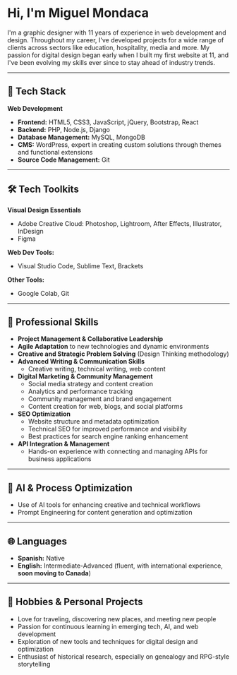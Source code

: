 # Hi, I'm Miguel Mondaca  
I'm a graphic designer with 11 years of experience in web development and design. Throughout my career, I've developed projects for a wide range of clients across sectors like education, hospitality, media and more. My passion for digital design began early when I built my first website at 11, and I've been evolving my skills ever since to stay ahead of industry trends.

---

## 🔧 **Tech Stack**  
**Web Development**  
- **Frontend:** HTML5, CSS3, JavaScript, jQuery, Bootstrap, React  
- **Backend:** PHP, Node.js, Django  
- **Database Management:** MySQL, MongoDB  
- **CMS:** WordPress, expert in creating custom solutions through themes and functional extensions  
- **Source Code Management:** Git  

---

## 🛠️ **Tech Toolkits**  
**Visual Design Essentials**  
- Adobe Creative Cloud: Photoshop, Lightroom, After Effects, Illustrator, InDesign  
- Figma  

**Web Dev Tools:**  
- Visual Studio Code, Sublime Text, Brackets  

**Other Tools:**  
- Google Colab, Git  

---

## 💼 **Professional Skills**  
- **Project Management & Collaborative Leadership**  
- **Agile Adaptation** to new technologies and dynamic environments  
- **Creative and Strategic Problem Solving** (Design Thinking methodology)  
- **Advanced Writing & Communication Skills**  
  - Creative writing, technical writing, web content  
- **Digital Marketing & Community Management**  
  - Social media strategy and content creation  
  - Analytics and performance tracking  
  - Community management and brand engagement  
  - Content creation for web, blogs, and social platforms  
- **SEO Optimization**  
  - Website structure and metadata optimization  
  - Technical SEO for improved performance and visibility  
  - Best practices for search engine ranking enhancement  
- **API Integration & Management**  
  - Hands-on experience with connecting and managing APIs for business applications  

---

## 🤖 **AI & Process Optimization**  
- Use of AI tools for enhancing creative and technical workflows  
- Prompt Engineering for content generation and optimization  

---

## 🌐 **Languages**  
- **Spanish:** Native  
- **English:** Intermediate-Advanced (fluent, with international experience, **soon moving to Canada**)

---

## 🧩 **Hobbies & Personal Projects**  
- Love for traveling, discovering new places, and meeting new people  
- Passion for continuous learning in emerging tech, AI, and web development  
- Exploration of new tools and techniques for digital design and optimization  
- Enthusiast of historical research, especially on genealogy and RPG-style storytelling
